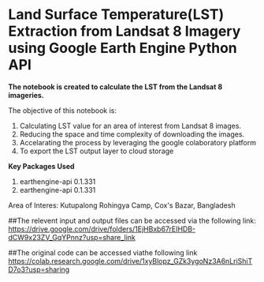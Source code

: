# Land Surface Temperature(LST) Extraction from Landsat 8 Imagery using Google Earth Engine Python API

**The notebook is created to calculate the LST from the Landsat 8 imageries.**

The objective of this notebook is: 
  1. Calculating LST value for an area of interest from Landsat 8 images.
  2. Reducing the space and time complexity of downloading the images.
  3. Accelarating the process by leveraging the google colaboratory platform
  4. To export the LST output layer to cloud storage

**Key Packages Used**
1. earthengine-api 0.1.331
2. earthengine-api 0.1.331

Area of Interes: 
Kutupalong Rohingya Camp, Cox's Bazar, Bangladesh

##The relevent input and output files can be accessed via the following link: 
https://drive.google.com/drive/folders/1EjHBxb67rEIHDB-dCW9x23ZV_GqYPnnz?usp=share_link

##The original code can be accessed viathe following link
https://colab.research.google.com/drive/1xyBlopz_GZk3ygoNz3A6nLriShiTD7o3?usp=sharing
